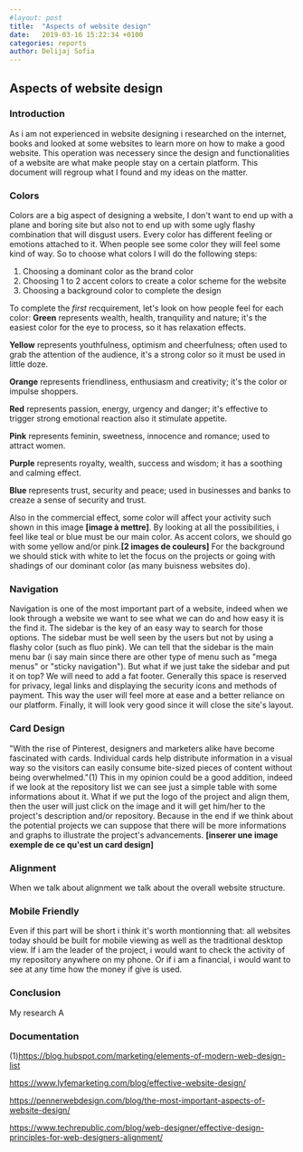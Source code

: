 ```yaml
---
#layout: post
title:  "Aspects of website design"
date:   2019-03-16 15:22:34 +0100
categories: reports
author: Delijaj Sofia
---
```


## Aspects of website design
### Introduction
As i am not experienced in website designing i researched on the internet, books and looked at some websites to learn more on how to make a good website. This operation was necessery since the design and functionalities of a website are what make people stay on a certain platform. This document will regroup what I found and my ideas on the matter.
### Colors
Colors are a big aspect of designing a website, I don't want to end up with a plane and boring site but also not to end up with some ugly flashy combination that will disgust users. Every color has different feeling or emotions attached to it. When people see some color they will feel some kind of way. So to choose what colors I will do the following steps:
1. Choosing a dominant color as the brand color
2. Choosing 1 to 2 accent colors to create a color scheme for the website
3. Choosing a background color to complete the design

To complete the _first_ recquirement, let's look on how people feel for each color:
**Green** represents wealth, health, tranquility and nature; it's the easiest color for the eye to process, so it has relaxation effects.

**Yellow** represents youthfulness, optimism and cheerfulness; often used to grab the attention of the audience, it's a strong color so it must be used in little doze.

**Orange** represents friendliness, enthusiasm and creativity; it's the color or impulse shoppers.

**Red** represents passion, energy, urgency and danger; it's effective to trigger strong emotional reaction also it stimulate appetite.

**Pink** represents feminin, sweetness, innocence and romance; used to attract women.

**Purple** represents royalty, wealth, success and wisdom; it has a soothing and calming effect.

**Blue** represents trust, security and peace; used in businesses and banks to creaze a sense of security and trust.

Also in the commercial effect, some color will affect your activity such shown in this image **[image à mettre]**. By looking at all the possibilities, i feel like teal or blue must be our main color.
As accent colors, we should go with some yellow and/or pink.**[2 images de couleurs]**
For the background we should stick with white to let the focus on the projects or going with shadings of our dominant color (as many buisness websites do).
### Navigation
Navigation is one of the most important part of a website, indeed when we look through a website we want to see what we can do and how easy it is the find it. The sidebar is the key of an easy way to search for those options. The sidebar must be well seen by the users but not by using a flashy color (such as fluo pink). We can tell that the sidebar is the main menu bar (i say main since there are other type of menu such as "mega menus" or "sticky navigation").
But what if we just take the sidebar and put it on top?
We will need to add a fat footer. Generally this space is reserved for privacy, legal links and displaying the security icons and methods of payment. This way the user will feel more at ease and a better reliance on our platform. Finally, it will look very good since it will close the site's layout.
### Card Design
"With the rise of Pinterest, designers and marketers alike have become fascinated with cards. Individual cards help distribute information in a visual way so the visitors can easily consume bite-sized pieces of content without being overwhelmed."(1) This in my opinion could be a good addition, indeed if we look at the repository list we can see just a simple table with some informations about it. What if we put the logo of the project and align them, then the user will just click on the image and it will get him/her to the project's description and/or repository. Because in the end if we think about the potential projects we can suppose that there will be more informations and graphs to illustrate the project's advancements.
**[inserer une image exemple de ce qu'est un card design]**
### Alignment
When we talk about alignment we talk about the overall website structure.
### Mobile Friendly
Even if this part will be short i think it's worth montionning that: all websites today should be built for mobile viewing as well as the traditional desktop view. If i am the leader of the project, i would want to check the activity of my repository anywhere on my phone. Or if i am a financial, i would want to see at any time how the money if give is used.
### Conclusion
My research A
### Documentation
(1)https://blog.hubspot.com/marketing/elements-of-modern-web-design-list

https://www.lyfemarketing.com/blog/effective-website-design/

https://pennerwebdesign.com/blog/the-most-important-aspects-of-website-design/

https://www.techrepublic.com/blog/web-designer/effective-design-principles-for-web-designers-alignment/

